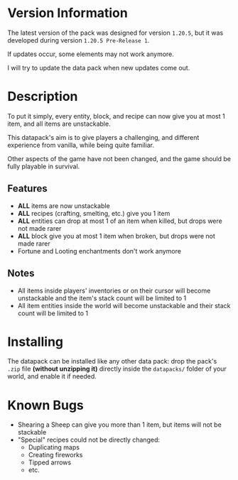 # Version Information
The latest version of the pack was designed for version `1.20.5`, 
but it was developed during version `1.20.5 Pre-Release 1`.

If updates occur, some elements may not work anymore. 

I will try to update the data pack when new updates come out.

# Description
To put it simply, every entity, block, and recipe can now give you at most 1 item, and all items are unstackable.

This datapack's aim is to give players a challenging, and different experience from vanilla, while being quite familiar.

Other aspects of the game have not been changed, and the game should be fully playable in survival.

## Features
- **ALL** items are now unstackable
- **ALL** recipes (crafting, smelting, etc.) give you 1 item
- **ALL** entities can drop at most 1 of an item when killed, but drops were not made rarer
- **ALL** block give you at most 1 item when broken, but drops were not made rarer
- Fortune and Looting enchantments don't work anymore

## Notes
- All items inside players' inventories or on their cursor will become unstackable and the item's stack count will be limited to 1
- All item entities inside the world will become unstackable and their stack count will be limited to 1

# Installing
The datapack can be installed like any other data pack: drop the pack's `.zip` file **(without unzipping it)** directly inside the `datapacks/` folder of your world, and enable it if needed.

# Known Bugs
- Shearing a Sheep can give you more than 1 item, but items will not be stackable
- "Special" recipes could not be directly changed:
  - Duplicating maps
  - Creating fireworks
  - Tipped arrows
  - etc.
